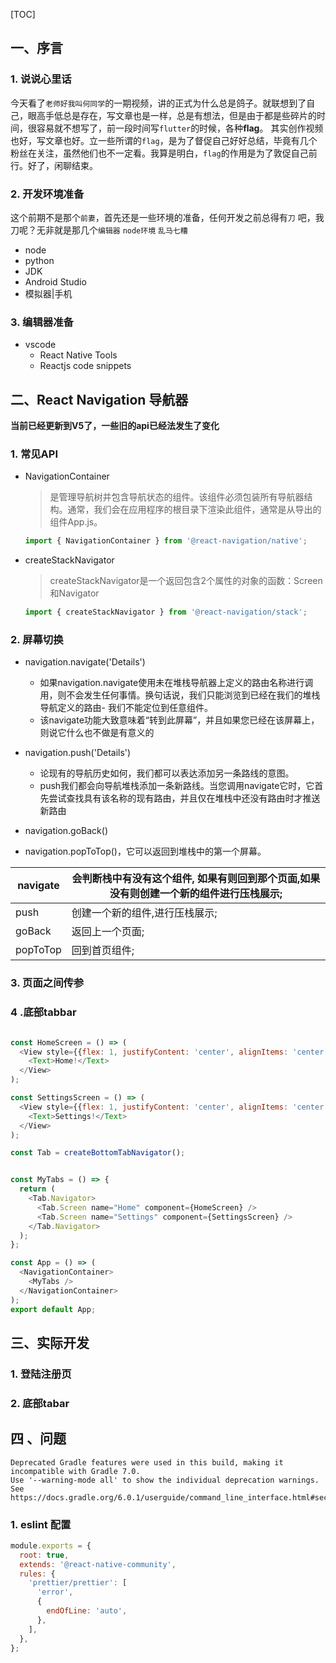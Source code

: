 [TOC]

## 一、序言
### 1. 说说心里话
今天看了`老师好我叫何同学`的一期视频，讲的正式为什么总是鸽子。就联想到了自己，眼高手低总是存在，写文章也是一样，总是有想法，但是由于都是些碎片的时间，很容易就不想写了，前一段时间写`flutter`的时候，各种**flag**。 其实创作视频也好，写文章也好。立一些所谓的`flag`，是为了督促自己好好总结，毕竟有几个粉丝在关注，虽然他们也不一定看。我算是明白，`flag`的作用是为了敦促自己前行。好了，闲聊结束。
### 2. 开发环境准备
这个前期不是那个`前妻`，首先还是一些环境的准备，任何开发之前总得有`刀` 吧，我刀呢？无非就是那几个`编辑器` `node环境` `乱马七糟`

  - node
  - python
  - JDK
  - Android Studio
  - 模拟器|手机
### 3. 编辑器准备
 - vscode
    -   React Native Tools
    -   Reactjs code snippets
    

## 二、React Navigation 导航器

**当前已经更新到V5了，一些旧的api已经法发生了变化**

### 1. 常见API

- NavigationContainer

  > 是管理导航树并包含导航状态的组件。该组件必须包装所有导航器结构。通常，我们会在应用程序的根目录下渲染此组件，通常是从导出的组件App.js。

  ```js
  import { NavigationContainer } from '@react-navigation/native';
  
  ```

- createStackNavigator 

  >createStackNavigator是一个返回包含2个属性的对象的函数：Screen和Navigator

  ```js
  import { createStackNavigator } from '@react-navigation/stack'; 
  ```

### 2. 屏幕切换
 -  navigation.navigate('Details')
    - 如果navigation.navigate使用未在堆栈导航器上定义的路由名称进行调用，则不会发生任何事情。换句话说，我们只能浏览到已经在我们的堆栈导航定义的路由- 我们不能定位到任意组件。
    - 该navigate功能大致意味着“转到此屏幕”，并且如果您已经在该屏幕上，则说它什么也不做是有意义的


 - navigation.push('Details')
    - 论现有的导航历史如何，我们都可以表达添加另一条路线的意图。
    - push我们都会向导航堆栈添加一条新路线。当您调用navigate它时，它首先尝试查找具有该名称的现有路由，并且仅在堆栈中还没有路由时才推送新路由

- navigation.goBack()
- navigation.popToTop()，它可以返回到堆栈中的第一个屏幕。



| navigate | 会判断栈中有没有这个组件, 如果有则回到那个页面,如果没有则创建一个新的组件进行压栈展示; |
| -------- | ------------------------------------------------------------ |
| push     | 创建一个新的组件,进行压栈展示;                               |
| goBack   | 返回上一个页面;                                              |
| popToTop | 回到首页组件;                                                |

### 3. 页面之间传参

### 4 .底部tabbar

```js

const HomeScreen = () => (
  <View style={{flex: 1, justifyContent: 'center', alignItems: 'center'}}>
    <Text>Home!</Text>
  </View>
);
```

```js
const SettingsScreen = () => (
  <View style={{flex: 1, justifyContent: 'center', alignItems: 'center'}}>
    <Text>Settings!</Text>
  </View>
);
```

```js
const Tab = createBottomTabNavigator();

```

```js

const MyTabs = () => {
  return (
    <Tab.Navigator>
      <Tab.Screen name="Home" component={HomeScreen} />
      <Tab.Screen name="Settings" component={SettingsScreen} />
    </Tab.Navigator>
  );
};
```

```js
const App = () => (
  <NavigationContainer>
    <MyTabs />
  </NavigationContainer>
);
export default App;
```
## 三、实际开发

### 1. 登陆注册页

### 2. 底部tabar





## 四 、问题

```shell
Deprecated Gradle features were used in this build, making it incompatible with Gradle 7.0.
Use '--warning-mode all' to show the individual deprecation warnings.
See https://docs.gradle.org/6.0.1/userguide/command_line_interface.html#sec:command_line_warnings
```


### 1. eslint 配置

```js
module.exports = {
  root: true,
  extends: '@react-native-community',
  rules: {
    'prettier/prettier': [
      'error',
      {
        endOfLine: 'auto',
      },
    ],
  },
};

```